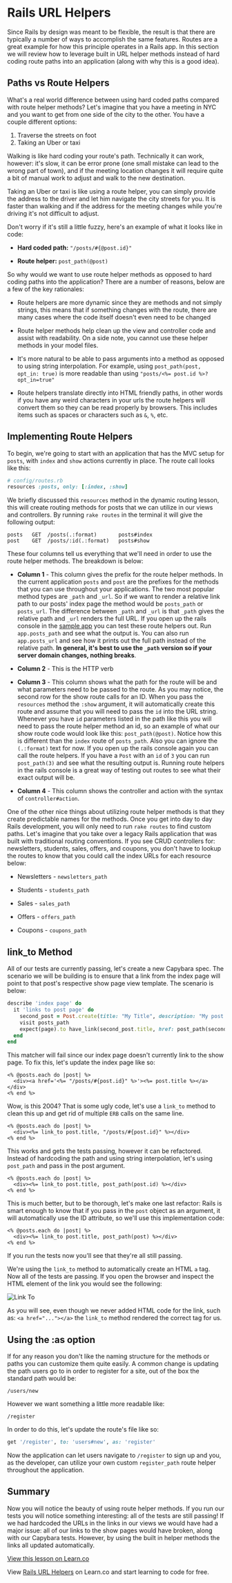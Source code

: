# Rails URL Helpers

Since Rails by design was meant to be flexible, the result is that there are typically a number of ways to accomplish the same features. Routes are a great example for how this principle operates in a Rails app. In this section we will review how to leverage built in URL helper methods instead of hard coding route paths into an application (along with why this is a good idea).


## Paths vs Route Helpers

What's a real world difference between using hard coded paths compared with route helper methods? Let's imagine that you have a meeting in NYC and you want to get from one side of the city to the other. You have a couple different options:

1. Traverse the streets on foot
2. Taking an Uber or taxi

Walking is like hard coding your route's path. Technically it can work, however: it's slow, it can be error prone (one small mistake can lead to the wrong part of town), and if the meeting location changes it will require quite a bit of manual work to adjust and walk to the new destination.

Taking an Uber or taxi is like using a route helper, you can simply provide the address to the driver and let him navigate the city streets for you. It is faster than walking and if the address for the meeting changes while you're driving it's not difficult to adjust.

Don't worry if it's still a little fuzzy, here's an example of what it looks like in code:

* **Hard coded path:** `"/posts/#{@post.id}"`

* **Route helper:** `post_path(@post)`

So why would we want to use route helper methods as opposed to hard coding paths into the application? There are a number of reasons, below are a few of the key rationales:

* Route helpers are more dynamic since they are methods and not simply strings, this means that if something changes with the route, there are many cases where the code itself doesn't even need to be changed

* Route helper methods help clean up the view and controller code and assist with readability. On a side note, you cannot use these helper methods in your model files.

* It's more natural to be able to pass arguments into a method as opposed to using string interpolation. For example, using `post_path(post, opt_in: true)` is more readable than using `"posts/<%= post.id %>?opt_in=true"`

* Route helpers translate directly into HTML friendly paths, in other words if you have any weird characters in your urls the route helpers will convert them so they can be read properly by browsers. This includes items such as spaces or characters such as `&`, `%`, etc.


## Implementing Route Helpers

To begin, we're going to start with an application that has the MVC setup for ```posts```, with ```index``` and ```show``` actions currently in place. The route call looks like this:

```ruby
# config/routes.rb
resources :posts, only: [:index, :show]
```

We briefly discussed this `resources` method in the dynamic routing lesson, this will create routing methods for posts that we can utilize in our views and controllers. By running `rake routes` in the terminal it will give the following output:

```
posts   GET  /posts(.:format)       posts#index
post    GET  /posts/:id(.:format)   posts#show
```

These four columns tell us everything that we'll need in order to use the route helper methods. The breakdown is below:

* **Column 1** - This column gives the prefix for the route helper methods. In the current application `posts` and `post` are the prefixes for the methods that you can use throughout your applications. The two most popular method types are `_path` and `_url`. So if we want to render a relative link path to our posts' index page the method would be `posts_path` or `posts_url`. The difference between `_path` and `_url` is that `_path` gives the relative path and `_url` renders the full URL. If you open up the rails console in the [sample app](https://github.com/jordanhudgens/blog-flash) you can test these route helpers out. Run `app.posts_path` and see what the output is. You can also run `app.posts_url` and see how it prints out the full path instead of the relative path. **In general, it's best to use the `_path` version so if your server domain changes, nothing breaks**.

* **Column 2** - This is the HTTP verb

* **Column 3** - This column shows what the path for the route will be and what parameters need to be passed to the route. As you may notice, the second row for the show route calls for an ID. When you pass the `resources` method the `:show` argument, it will automatically create this route and assume that you will need to pass the `id` into the URL string. Whenever you have `id` parameters listed in the path like this you will need to pass the route helper method an id, so an example of what our show route code would look like this: `post_path(@post)`. Notice how this is different than the `index` route of `posts_path`. Also you can ignore the `(.:format)` text for now. If you open up the rails console again you can call the route helpers. If you have a `Post` with an `id` of `3` you can run `post_path(3)` and see what the resulting output is. Running route helpers in the rails console is a great way of testing out routes to see what their exact output will be.

* **Column 4** - This column shows the controller and action with the syntax of `controller#action`.

One of the other nice things about utilizing route helper methods is that they create predictable names for the methods. Once you get into day to day Rails development, you will only need to run ```rake routes``` to find custom paths. Let's imagine that you take over a legacy Rails application that was built with traditional routing conventions. If you see CRUD controllers for: newsletters, students, sales, offers, and coupons, you don't have to lookup the routes to know that you could call the index URLs for each resource below:

* Newsletters - ```newsletters_path```

* Students - ```students_path```

* Sales - ```sales_path```

* Offers - ```offers_path```

* Coupons - ```coupons_path```


## link_to Method

All of our tests are currently passing, let's create a new Capybara spec. The scenario we will be building is to ensure that a link from the index page will point to that post's respective show page view template. The scenario is below:

```ruby
describe 'index page' do
  it 'links to post page' do
    second_post = Post.create(title: "My Title", description: "My post description")
    visit posts_path
    expect(page).to have_link(second_post.title, href: post_path(second_post))
  end
end
```

This matcher will fail since our index page doesn't currently link to the show page. To fix this, let's update the index page like so:

```ERB
<% @posts.each do |post| %>
  <div><a href='<%= "/posts/#{post.id}" %>'><%= post.title %></a></div>
<% end %>
```

Wow, is this 2004? That is some ugly code, let's use a `link_to` method to clean this up and get rid of multiple `ERB` calls on the same line.

```ERB
<% @posts.each do |post| %>
  <div><%= link_to post.title, "/posts/#{post.id}" %></div>
<% end %>
```

This works and gets the tests passing, however it can be refactored. Instead of hardcoding the path and using string interpolation, let's using `post_path` and pass in the post argument.

```ERB
<% @posts.each do |post| %>
  <div><%= link_to post.title, post_path(post.id) %></div>
<% end %>
```

This is much better, but to be thorough, let's make one last refactor: Rails is smart enough to know that if you pass in the ```post``` object as an argument, it will automatically use the ID attribute, so we'll use this implementation code:

```ERB
<% @posts.each do |post| %>
  <div><%= link_to post.title, post_path(post) %></div>
<% end %>
```

If you run the tests now you'll see that they're all still passing.

We're using the ```link_to``` method to automatically create an HTML ```a``` tag. Now all of the tests are passing. If you open the browser and inspect the HTML element of the link you would see the following:

![Link To](https://s3.amazonaws.com/flatiron-bucket/readme-lessons/link_to.png)

As you will see, even though we never added HTML code for the link, such as: ```<a href="..."></a>``` the ```link_to``` method rendered the correct tag for us.


## Using the :as option

If for any reason you don't like the naming structure for the methods or paths you can customize them quite easily. A common change is updating the path users go to in order to register for a site, out of the box the standard path would be:

```
/users/new
```

However we want something a little more readable like:

```
/register
```

In order to do this, let's update the route's file like so:

```ruby
get '/register', to: 'users#new', as: 'register'
```

Now the application can let users navigate to `/register` to sign up and you, as the developer, can utilize your own custom `register_path` route helper throughout the application.


## Summary

Now you will notice the beauty of using route helper methods. If you run our tests you will notice something interesting: all of the tests are still passing! If we had hardcoded the URLs in the links in our views we would have had a major issue: all of our links to the show pages would have broken, along with our Capybara tests. However, by using the built in helper methods the links all updated automatically.

<a href='https://learn.co/lessons/rails-url-helpers-readme' data-visibility='hidden'>View this lesson on Learn.co</a>
<p data-visibility='hidden'>View <a href='https://learn.co/lessons/rails-url-helpers-readme'>Rails URL Helpers</a> on Learn.co and start learning to code for free.</p>
